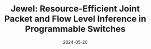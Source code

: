 ---
title: "Jewel: Resource-Efficient Joint Packet and Flow Level Inference in Programmable Switches"
collection: publications
permalink: /publication/2024-joint_inference_fl_pl
date: 2024-05-20
venue: 'IEEE INFOCOM 2024 - IEEE Conference on Computer Communications'
paperurl: 'https://dspace.networks.imdea.org/bitstream/handle/20.500.12761/1777/jewel_postprint.pdf?sequence=1&isAllowed=y'
link: 'https://hdl.handle.net/20.500.12761/1777'
github: 'https://github.com/nds-group/Jewel'
citation: 'Aristide Tanyi-Jong Akem, Beyza Bütün, Michele Gucciardo and Marco Fiore, "Jewel: Resource-Efficient Joint Packet and Flow Level Inference in Programmable Switches," <i>IEEE INFOCOM 2024 - IEEE Conference on Computer Communications</i>, Vancouver, Canada, 2024, pp. 1-10, <i>(Accepted for Publication)</i>.'
---